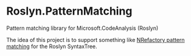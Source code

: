 Roslyn.PatternMatching
======================

Pattern matching library for Microsoft.CodeAnalysis (Roslyn)

The idea of this project is to support something like [NRefactory pattern matching](https://github.com/icsharpcode/NRefactory/blob/master/doc/Pattern%20Matching.html) for the Roslyn SyntaxTree.
